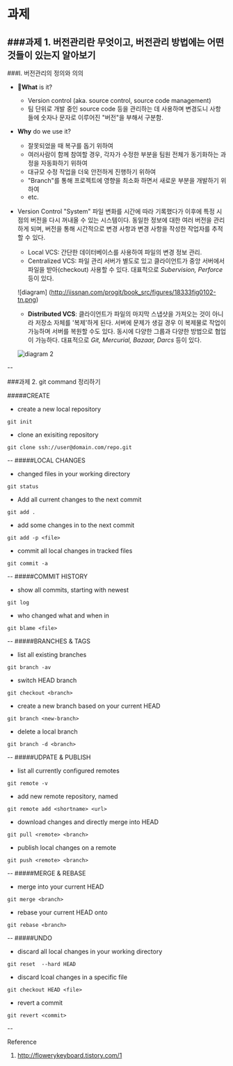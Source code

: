 # 과제
###과제 1. 버전관리란 무엇이고, 버전관리 방법에는 어떤 것들이 있는지 알아보기
--
###I. 버전관리의 정의와 의의
* __What__ is it?
	* Version control (aka. source control, source code management)
	* 팀 단위로 개발 중인 source code 등을 관리하는 데 사용하며 변경도니 사항들에 숫자나 문자로 이루어진 "버전"을 부해서 구분함.

* __Why__ do we use it?
	* 잘못되었을 때 복구를 돕기 위하여
	* 여러사람이 함께 참여할 경우, 각자가 수정한 부분을 팀원 전체가 동기화하는 과정을 자동화하기 위하여
	* 대규모 수정 작업을 더욱 안전하게 진행하기 위하여
	* "Branch"를 통해 프로젝트에 영향을 최소화 하면서 새로운 부분을 개발하기 위하여
	* etc.  

* Version Control "System"
	파일 변화를 시간에 따라 기록했다가 이후에 특정 시점의 버전을 다시 꺼내올 수 있는 시스템이다. 동일한 정보에 대한 여러 버전을 관리하게 되며, 버전을 통해 시간적으로 변경 사항과 변경 사항을 작성한 작업자를 추적할 수 있다.
	* Local VCS: 간단한 데이터베이스를 사용하여 파일의 변경 정보 관리.
	* Centralized VCS: 파일 관리 서버가 별도로 있고 클라이언트가 중앙 서버에서 파일을 받아(checkout) 사용할 수 있다. 대표적으로 _Subervision, Perforce_ 등이 있다.
	
	![diagram]
(http://iissnan.com/progit/book_src/figures/18333fig0102-tn.png)

	* __Distributed VCS__: 클라이언트가 파일의 마지막 스냅샷을 가져오는 것이 아니라 저장소 자체를 '복제'하게 된다. 서버에 문제가 생길 경우 이 복제물로 작업이 가능하며 서버를 복원할 수도 있다. 동시에 다양한 그룹과 다양한 방법으로 협업이 가능하다. 대표적으로 _Git, Mercurial, Bazaar, Darcs_ 등이 있다.
	
	![diagram 2](https://code.csdn.net/CSDN_Code/progit/blob/master/figures/18333fig0103-tn.png)
	
	
--
	
	
###과제 2. git command 정리하기

#####CREATE
* create a new local repository

```
git init
```
* clone an exisiting repository

```
git clone ssh://user@domain.com/repo.git
```
--
#####LOCAL CHANGES
* changed files in your working directory

```
git status
``` 
* Add all current changes to the next commit

```
git add .
```
* add some changes in <file> to the next commit

```
git add -p <file>
```
* commit all local changes in tracked files

```
git commit -a
```
--
#####COMMIT HISTORY
* show all commits, starting with newest

```
git log
```

* who changed what and when in <file>

```
git blame <file>
```
--
#####BRANCHES & TAGS
* list all existing branches

```
git branch -av
```

* switch HEAD branch

```
git checkout <branch>
```

* create a new branch based on your current HEAD

```
git branch <new-branch>
```

* delete a local branch

```
git branch -d <branch>
```
--
#####UDPATE & PUBLISH
* list all currently configured remotes

```
git remote -v
```

* add new remote repository, named <remote>

```
git remote add <shortname> <url>
```

* download changes and directly merge into HEAD

```
git pull <remote> <branch>
```

* publish local changes on a remote

```
git push <remote> <branch>
```
--
#####MERGE & REBASE
* merge <branch> into your current HEAD

```
git merge <branch>
```

* rebase your current HEAD onto <branch>

```
git rebase <branch>
```
--
#####UNDO
* discard all local changes in your working directory

```
git reset  --hard HEAD
```

* discard lcoal changes in a specific file

```
git checkout HEAD <file>
```

* revert a commit

```
git revert <commit>
```
--

Reference
1. http://flowerykeyboard.tistory.com/1


